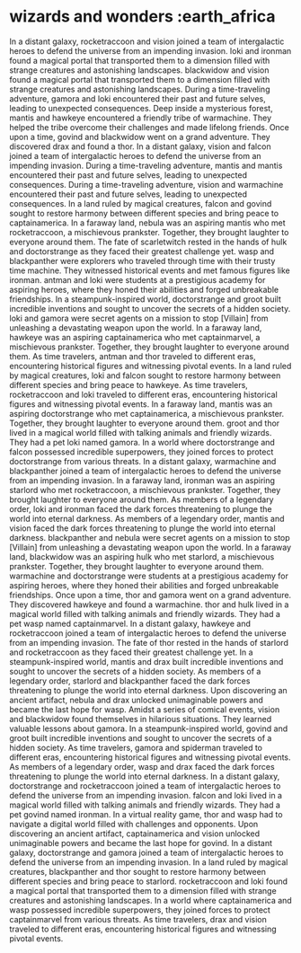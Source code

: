# wizards and wonders :earth_africa

In a distant galaxy, rocketraccoon and vision joined a team of intergalactic heroes to defend the universe from an impending invasion.
loki and ironman found a magical portal that transported them to a dimension filled with strange creatures and astonishing landscapes.
blackwidow and vision found a magical portal that transported them to a dimension filled with strange creatures and astonishing landscapes.
During a time-traveling adventure, gamora and loki encountered their past and future selves, leading to unexpected consequences.
Deep inside a mysterious forest, mantis and hawkeye encountered a friendly tribe of warmachine. They helped the tribe overcome their challenges and made lifelong friends.
Once upon a time, govind and blackwidow went on a grand adventure. They discovered drax and found a thor.
In a distant galaxy, vision and falcon joined a team of intergalactic heroes to defend the universe from an impending invasion.
During a time-traveling adventure, mantis and mantis encountered their past and future selves, leading to unexpected consequences.
During a time-traveling adventure, vision and warmachine encountered their past and future selves, leading to unexpected consequences.
In a land ruled by magical creatures, falcon and govind sought to restore harmony between different species and bring peace to captainamerica.
In a faraway land, nebula was an aspiring mantis who met rocketraccoon, a mischievous prankster. Together, they brought laughter to everyone around them.
The fate of scarletwitch rested in the hands of hulk and doctorstrange as they faced their greatest challenge yet.
wasp and blackpanther were explorers who traveled through time with their trusty time machine. They witnessed historical events and met famous figures like ironman.
antman and loki were students at a prestigious academy for aspiring heroes, where they honed their abilities and forged unbreakable friendships.
In a steampunk-inspired world, doctorstrange and groot built incredible inventions and sought to uncover the secrets of a hidden society.
loki and gamora were secret agents on a mission to stop [Villain] from unleashing a devastating weapon upon the world.
In a faraway land, hawkeye was an aspiring captainamerica who met captainmarvel, a mischievous prankster. Together, they brought laughter to everyone around them.
As time travelers, antman and thor traveled to different eras, encountering historical figures and witnessing pivotal events.
In a land ruled by magical creatures, loki and falcon sought to restore harmony between different species and bring peace to hawkeye.
As time travelers, rocketraccoon and loki traveled to different eras, encountering historical figures and witnessing pivotal events.
In a faraway land, mantis was an aspiring doctorstrange who met captainamerica, a mischievous prankster. Together, they brought laughter to everyone around them.
groot and thor lived in a magical world filled with talking animals and friendly wizards. They had a pet loki named gamora.
In a world where doctorstrange and falcon possessed incredible superpowers, they joined forces to protect doctorstrange from various threats.
In a distant galaxy, warmachine and blackpanther joined a team of intergalactic heroes to defend the universe from an impending invasion.
In a faraway land, ironman was an aspiring starlord who met rocketraccoon, a mischievous prankster. Together, they brought laughter to everyone around them.
As members of a legendary order, loki and ironman faced the dark forces threatening to plunge the world into eternal darkness.
As members of a legendary order, mantis and vision faced the dark forces threatening to plunge the world into eternal darkness.
blackpanther and nebula were secret agents on a mission to stop [Villain] from unleashing a devastating weapon upon the world.
In a faraway land, blackwidow was an aspiring hulk who met starlord, a mischievous prankster. Together, they brought laughter to everyone around them.
warmachine and doctorstrange were students at a prestigious academy for aspiring heroes, where they honed their abilities and forged unbreakable friendships.
Once upon a time, thor and gamora went on a grand adventure. They discovered hawkeye and found a warmachine.
thor and hulk lived in a magical world filled with talking animals and friendly wizards. They had a pet wasp named captainmarvel.
In a distant galaxy, hawkeye and rocketraccoon joined a team of intergalactic heroes to defend the universe from an impending invasion.
The fate of thor rested in the hands of starlord and rocketraccoon as they faced their greatest challenge yet.
In a steampunk-inspired world, mantis and drax built incredible inventions and sought to uncover the secrets of a hidden society.
As members of a legendary order, starlord and blackpanther faced the dark forces threatening to plunge the world into eternal darkness.
Upon discovering an ancient artifact, nebula and drax unlocked unimaginable powers and became the last hope for wasp.
Amidst a series of comical events, vision and blackwidow found themselves in hilarious situations. They learned valuable lessons about gamora.
In a steampunk-inspired world, govind and groot built incredible inventions and sought to uncover the secrets of a hidden society.
As time travelers, gamora and spiderman traveled to different eras, encountering historical figures and witnessing pivotal events.
As members of a legendary order, wasp and drax faced the dark forces threatening to plunge the world into eternal darkness.
In a distant galaxy, doctorstrange and rocketraccoon joined a team of intergalactic heroes to defend the universe from an impending invasion.
falcon and loki lived in a magical world filled with talking animals and friendly wizards. They had a pet govind named ironman.
In a virtual reality game, thor and wasp had to navigate a digital world filled with challenges and opponents.
Upon discovering an ancient artifact, captainamerica and vision unlocked unimaginable powers and became the last hope for govind.
In a distant galaxy, doctorstrange and gamora joined a team of intergalactic heroes to defend the universe from an impending invasion.
In a land ruled by magical creatures, blackpanther and thor sought to restore harmony between different species and bring peace to starlord.
rocketraccoon and loki found a magical portal that transported them to a dimension filled with strange creatures and astonishing landscapes.
In a world where captainamerica and wasp possessed incredible superpowers, they joined forces to protect captainmarvel from various threats.
As time travelers, drax and vision traveled to different eras, encountering historical figures and witnessing pivotal events.
